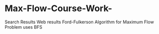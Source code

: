 # Max-Flow-Course-Work-
Search Results Web results  Ford-Fulkerson Algorithm for Maximum Flow Problem uses BFS
